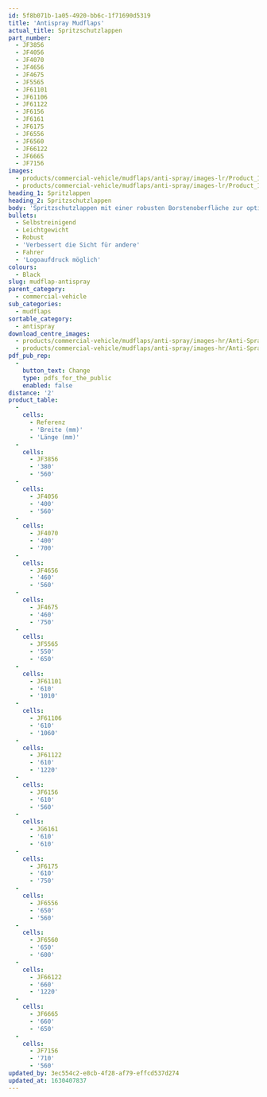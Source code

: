 ```yaml
---
id: 5f8b071b-1a05-4920-bb6c-1f71690d5319
title: 'Antispray Mudflaps'
actual_title: Spritzschutzlappen
part_number:
  - JF3856
  - JF4056
  - JF4070
  - JF4656
  - JF4675
  - JF5565
  - JF61101
  - JF61106
  - JF61122
  - JF6156
  - JF6161
  - JF6175
  - JF6556
  - JF6560
  - JF66122
  - JF6665
  - JF7156
images:
  - products/commercial-vehicle/mudflaps/anti-spray/images-lr/Product_Image_776x776_(518x518_focus_area)-Anti-Spray_01.jpg
  - products/commercial-vehicle/mudflaps/anti-spray/images-lr/Product_Image_776x776_(518x518_focus_area)-Anti-Spray_02.jpg
heading_1: Spritzlappen
heading_2: Spritzschutzlappen
body: 'Spritzschutzlappen mit einer robusten Borstenoberfläche zur optimierten Spritzschutzleistung'
bullets:
  - Selbstreinigend
  - Leichtgewicht
  - Robust
  - 'Verbessert die Sicht für andere'
  - Fahrer
  - 'Logoaufdruck möglich'
colours:
  - Black
slug: mudflap-antispray
parent_category:
  - commercial-vehicle
sub_categories:
  - mudflaps
sortable_category:
  - antispray
download_centre_images:
  - products/commercial-vehicle/mudflaps/anti-spray/images-hr/Anti-Spray_01.jpg
  - products/commercial-vehicle/mudflaps/anti-spray/images-hr/Anti-Spray_02.jpg
pdf_pub_rep:
  -
    button_text: Change
    type: pdfs_for_the_public
    enabled: false
distance: '2'
product_table:
  -
    cells:
      - Referenz
      - 'Breite (mm)'
      - 'Länge (mm)'
  -
    cells:
      - JF3856
      - '380'
      - '560'
  -
    cells:
      - JF4056
      - '400'
      - '560'
  -
    cells:
      - JF4070
      - '400'
      - '700'
  -
    cells:
      - JF4656
      - '460'
      - '560'
  -
    cells:
      - JF4675
      - '460'
      - '750'
  -
    cells:
      - JF5565
      - '550'
      - '650'
  -
    cells:
      - JF61101
      - '610'
      - '1010'
  -
    cells:
      - JF61106
      - '610'
      - '1060'
  -
    cells:
      - JF61122
      - '610'
      - '1220'
  -
    cells:
      - JF6156
      - '610'
      - '560'
  -
    cells:
      - JG6161
      - '610'
      - '610'
  -
    cells:
      - JF6175
      - '610'
      - '750'
  -
    cells:
      - JF6556
      - '650'
      - '560'
  -
    cells:
      - JF6560
      - '650'
      - '600'
  -
    cells:
      - JF66122
      - '660'
      - '1220'
  -
    cells:
      - JF6665
      - '660'
      - '650'
  -
    cells:
      - JF7156
      - '710'
      - '560'
updated_by: 3ec554c2-e8cb-4f28-af79-effcd537d274
updated_at: 1630407837
---
```

